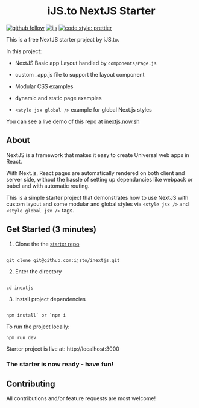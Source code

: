 <h1 align="center">iJS.to NextJS Starter</h1>

[![github follow](https://img.shields.io/github/followers/ijsto?color=%23ff665a&label=Follow%20iJS.to&logo=github&style=for-the-badge)](https://github.com/ijsto)
[![ijs](https://img.shields.io/badge/learn%20code-black?&message=Courses&style=for-the-badge&label=ijs.to&colorA=FF6666&colorB=776677)](https://ijs.to)
[![code style: prettier](https://img.shields.io/badge/code_style-prettier-ff69b4.svg?style=for-the-badge)](https://github.com/prettier/prettier)

This is a free NextJS starter project by iJS.to.

In this project:

- NextJS Basic app Layout handled by `components/Page.js`

- custom \_app.js file to support the layout component

- Modular CSS examples

- dynamic and static page examples

- `<style jsx global />` example for global Next.js styles

You can see a live demo of this repo at [inextjs.now.sh](https://inextjs.now.sh/)

## About

NextJS is a framework that makes it easy to create Universal web apps in React.

With Next.js, React pages are automatically rendered on both client and server side, without the hassle of setting up dependancies like webpack or babel and with automatic routing.

This is a simple starter project that demonstrates how to use NextJS with custom layout and some modular and global styles via `<style jsx />` and `<style global jsx />` tags.

## Get Started (3 minutes)

1. Clone the the [starter repo](https://github.com/ijsto/nextjs)

```

git clone git@github.com:ijsto/inextjs.git

```

2. Enter the directory

```

cd inextjs

```

3. Install project dependencies

```

npm install` or `npm i

```

To run the project locally:

`npm run dev`

Starter project is live at: http://localhost:3000

### The starter is now ready - have fun!

## Contributing

All contributions and/or feature requests are most welcome!

